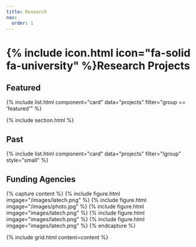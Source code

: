 ```yaml
---
title: Research
nav:
  order: 1
---
```


# {% include icon.html icon="fa-solid fa-university" %}Research Projects



## Featured

{% include list.html component="card" data="projects" filter="group == 'featured'" %}

{% include section.html %}

## Past

{% include list.html component="card" data="projects" filter="!group" style="small" %}


## Funding Agencies




{% capture content %}
  {% include figure.html imgage="/images/latech.png" %}
  {% include figure.html imgage="/images/photo.jpg" %}
  {% include figure.html imgage="images/latech.png" %}
  {% include figure.html imgage="images/latech.png" %}
  {% include figure.html imgage="images/latech.png" %}
{% endcapture %}

{%
  include grid.html
  content=content
%}
